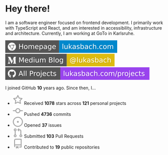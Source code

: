 # Hey there!

I am a software engineer focused on frontend development. I primarily work with TypeScript and React, and am interested in accessibility, infrastructure and architecture. Currently, I am working at GoTo in Karlsruhe.

[![Homepage](./icons/homepage.svg)](https://lukasbach.com)
[![Medium Blog](./icons/medium.svg)](https://medium.com/@lukasbach)
[![My Projects](./icons/projects.svg)](https://lukasbach.com/projects)

I joined GitHub **10** years ago. Since then, I...

- ![](./icons/star.svg) Received **1078** stars across **121** personal projects
- ![](./icons/commit.svg) Pushed **4736** commits
- ![](./icons/issues.svg) Opened **37** issues
- ![](./icons/pr.svg) Submitted **103** Pull Requests
- ![](./icons/repo.svg) Contributed to **19** public repositories
